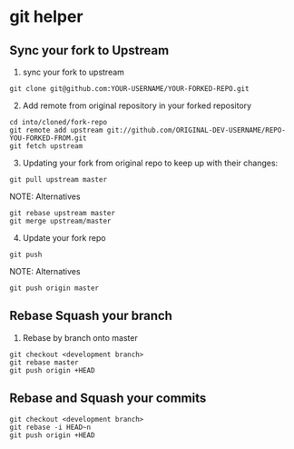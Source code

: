# git helper

## Sync your fork to Upstream

1. sync your fork to upstream

```
git clone git@github.com:YOUR-USERNAME/YOUR-FORKED-REPO.git
```

2. Add remote from original repository in your forked repository

```
cd into/cloned/fork-repo
git remote add upstream git://github.com/ORIGINAL-DEV-USERNAME/REPO-YOU-FORKED-FROM.git
git fetch upstream
```

3. Updating your fork from original repo to keep up with their changes:

```
git pull upstream master
```

NOTE: Alternatives

```
git rebase upstream master
git merge upstream/master

```


4. Update your fork repo

```
git push
```

NOTE: Alternatives

```
git push origin master
```

## Rebase Squash your branch

1. Rebase by branch onto master

```
git checkout <development branch>
git rebase master
git push origin +HEAD
```

## Rebase and Squash your commits

```
git checkout <development branch>
git rebase -i HEAD~n
git push origin +HEAD
```


